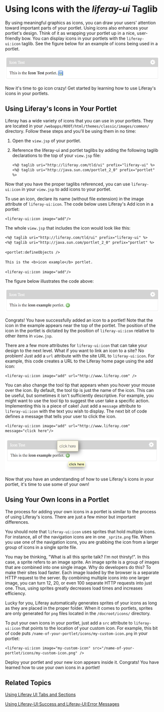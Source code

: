 # Using Icons with the *liferay-ui* Taglib [](id=using-icons-with-the-liferay-ui-taglib)

By using meaningful graphics as icons, you can draw your users' attention 
toward important parts of your portlet. Using icons also enhances your portlet's
design. Think of it as wrapping your portlet up in a nice, user-friendly bow.
You can display icons in your portlets with the `liferay-ui:icon` taglib.  See
the figure below for an example of icons being used in a portlet.

![Figure 1: Here's an example of a portlet that uses an icon.](../../images/liferay-ui-icon-01.png)

Now it's time to go icon crazy! Get started by learning how to use Liferay's 
icons in your portlets. 

## Using Liferay's Icons in Your Portlet [](id=using-liferays-icons-in-your-portlet)

Liferay has a wide variety of icons that you can use in your portlets. They are 
located in your `/webapps/ROOT/html/themes/classic/images/common/` directory. 
Follow these steps and you'll be using them in no time:

1.  Open the `view.jsp` of your portlet.

2.  Reference the liferay-ui and portlet taglibs by adding the following taglib
    declarations to the top of your `view.jsp` file:
    
        <%@ taglib uri="http://liferay.com/tld/ui" prefix="liferay-ui" %>
        <%@ taglib uri="http://java.sun.com/portlet_2_0" prefix="portlet" %>
 
Now that you have the proper taglibs referenced, you can use `liferay-ui:icon` 
in your `view.jsp` to add icons to your portlet.

To use an icon, declare its name (without file extension) in the image attribute
of `liferay-ui:icon`. The code below uses Liferay's Add icon in a portlet: 

    <liferay-ui:icon image="add"/>

The whole `view.jsp` that includes the icon would look like this: 

    <%@ taglib uri="http://liferay.com/tld/ui" prefix="liferay-ui" %>
    <%@ taglib uri="http://java.sun.com/portlet_2_0" prefix="portlet" %>

    <portlet:defineObjects />

    This is the <b>icon example</b> portlet.

    <liferay-ui:icon image="add"/>
 
The figure below illustrates the code above: 

![Figure 2: Here's what the add icon looks like in a portlet.](../../images/liferay-ui-icon-02.png)

Congrats! You have successfully added an icon to a portlet! Note that the icon in 
the example appears near the top of the portlet. The position of the icon in the
portlet is dictated by the position of `liferay-ui:icon` relative to other items
in `view.jsp`.

There are a few more attributes for `liferay-ui:icon` that can take your design 
to the next level. What if you want to link an icon to a site? No problem! Just 
add a `url` attribute with the site URL to `liferay-ui:icon`. For example, this 
code creates a URL to the Liferay home page using the add icon: 

    <liferay-ui:icon image="add" url="http://www.liferay.com" />

You can also change the tool tip that appears when you hover your mouse over the 
icon. By default, the tool tip is just the name of the icon. This can be useful, 
but sometimes it isn't sufficiently descriptive. For example, you might want to 
use the tool tip to suggest the user take a specific action. Implementing this is 
a piece of cake! Just add a `message` attribute to `liferay-ui:icon` with the 
text you wish to display. The next bit of code defines a message that tells your
user to click the icon. 

    <liferay-ui:icon image="add" url="http://www.liferay.com" message="click here"/>

![Figure 3: Here's what the add icon looks like with the changes above when hovered over.](../../images/liferay-ui-icon-03.png)

Now that you have an understanding of how to use Liferay's icons in your
portlet, it's time to use some of your own!

## Using Your Own Icons in a Portlet [](id=using-your-own-icons-in-a-portlet)

The process for adding your own icons in a portlet is similar to the process of
using Liferay's icons. There are just a few minor but important differences.

You should note that `liferay-ui:icon` uses sprites that hold multiple icons. 
For instance, all of the navigation icons are in one `_sprite.png` file. When 
you use one of the navigation icons, you are grabbing the icon from a larger 
group of icons in a single sprite file. 

You may be thinking, "What is all this sprite talk? I'm not thirsty!". In this 
case, a sprite refers to an image sprite. An image sprite is a group of images 
that are combined into one single image. Why do developers do this? To make
their sites load faster. Each image loaded by the browser is a separate HTTP
request to the server. By combining multiple icons into one larger image, you
can turn 12, 20, or even 100 separate HTTP requests into just one. Thus, using
sprites greatly decreases load times and increases efficiency.

Lucky for you, Liferay automatically generates sprites of your icons as long as
they are placed in the proper folder. When it comes to portlets, sprites are 
only generated for `png` files located in the `/docroot/icons/` directory.

To put your own icons in your portlet, just add a `src` attribute to 
`liferay-ui:icon` that points to the location of your custom icon. For example, 
this bit of code puts `/name-of-your-portlet/icons/my-custom-icon.png` in your 
portlet:

    <liferay-ui:icon image="my-custom-icon" src="/name-of-your-portlet/icons/my-custom-icon.png" />
 
Deploy your portlet and your new icon appears inside it. Congrats! You have
learned how to use your own icons in a portlet!

## Related Topics [](id=related-topics)

[Using Liferay UI Tabs and Sections](/develop/tutorials/-/knowledge_base/6-2/using-liferay-ui-tabs-and-sections)

[Using Liferay-UI:Success and Liferay-UI:Error Messages](/develop/tutorials/-/knowledge_base/6-2/using-liferay-uisuccess-and-liferay-uierror-message)
